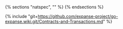 {% sections "natspec", "" %}
{% endsections %}

{% include "git+https://github.com/expanse-project/go-expanse.wiki.git/Contracts-and-Transactions.md" %}
